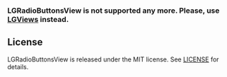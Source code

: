 ### LGRadioButtonsView is not supported any more. Please, use [LGViews](https://github.com/Friend-LGA/LGViews) instead.

## License

LGRadioButtonsView is released under the MIT license. See [LICENSE](https://raw.githubusercontent.com/Friend-LGA/LGRadioButtonsView/master/LICENSE) for details.
